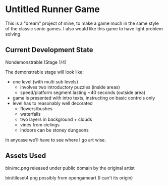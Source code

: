 # Untitled Runner Game
This is a "dream" project of mine, to make a game much in the same style of the classic sonic games. I
also would like this game to have light problem solving.

## Current Development State
Nondemonstrable (Stage 1/4)

The demonstrable stage will look like:
- one level (with multi sub levels)
    * involves two introductory puzzles (inside areas)
    * speed/platform segment lasting ~40 seconds (outside area)
- game is presented with intro texts, instructing on basic controls only
- level has to reasonably well decorated
    * flowers/bushes
    * waterfalls
    * two layers in background + clouds
    * vines from cielings
    * indoors can be stoney dungeons

In anycase we'll have to see where I go art wise.

## Assets Used
bin/mc.png released under public domain by the original artist

bin/tileset4.png possibly from opengameart (I can't its origin)
